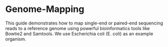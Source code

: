 # Genome-Mapping
This guide demonstrates how to map single-end or paired-end sequencing reads to a reference genome using powerful bioinformatics tools like Bowtie2 and Samtools. We use Escherichia coli (E. coli) as an example organism.
